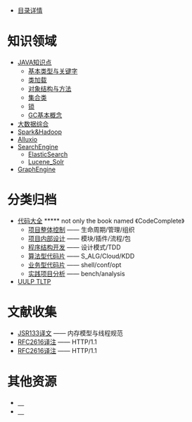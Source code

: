 * [目录详情](SUMMARY.md)

# 知识领域
* [JAVA知识点](lang/javaBasic.md)
   * [基本类型与关键字](lang/javaBasic/typeKeywords.md)
   * [类加载](lang/javaBasic/clazzLoader.md)
   * [对象结构与方法](lang/javaBasic/inObjects.md)
   * [集合类](lang/javaBasic/collections.md)
   * [锁](lang/javaBasic/locker.md)
   * [GC基本概念](lang/javaBasic/JVM_GC.md)
* [大数据综合](cloud/bigdata.md)
* [Spark&Hadoop](cloud/Spark_Hadoop.md)
* [Alluxio](cloud/Alluxio.md)
* [SearchEngine](SE/all.md)
    * [ElasticSearch](SE/ElastisSearch.md)
    * [Lucene_Solr](SE/LuceneSlor.md)
* [GraphEngine](GE/all.md)

  
# 分类归档
* [代码大全](codecomplete/KeyContent.md)   ***** not only the book named 《CodeComplete》
    * [项目整体控制](codecomplete/s1.md) —— 生命周期/管理/组织
    * [项目内部设计](codecomplete/s2.md) —— 模块/插件/流程/包
    * [程序结构开发](codecomplete/s3.md) —— 设计模式/TDD
    * [算法型代码片](codecomplete/s4.md) —— S_ALG/Cloud/KDD
    * [业务型代码片](codecomplete/s5.md) —— shell/conf/opt
    * [实践项目分析](codecomplete/s6.md) —— bench/analysis
* [UULP TLTP](Linux/linux.md)    
    
# 文献收集
* [JSR133译文](doc/jsr133.md) —— 内存模型与线程规范
* [RFC2616译注](doc/rfc2616.md) —— HTTP/1.1
* [RFC2616译注](doc/TDL.md) —— HTTP/1.1


# 其他资源
* [　](lang/javaBasic/JVM_RAM.md)  
* [　](lang/javaBasic/JVMStartup.md)
